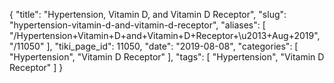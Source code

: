 {
    "title": "Hypertension, Vitamin D, and Vitamin D Receptor",
    "slug": "hypertension-vitamin-d-and-vitamin-d-receptor",
    "aliases": [
        "/Hypertension+Vitamin+D+and+Vitamin+D+Receptor+\u2013+Aug+2019",
        "/11050"
    ],
    "tiki_page_id": 11050,
    "date": "2019-08-08",
    "categories": [
        "Hypertension",
        "Vitamin D Receptor"
    ],
    "tags": [
        "Hypertension",
        "Vitamin D Receptor"
    ]
}